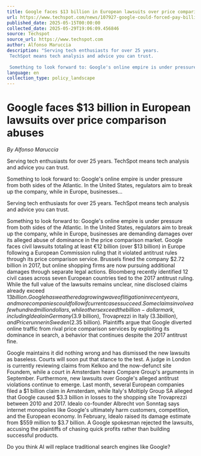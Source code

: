 ```yaml
---
title: Google faces $13 billion in European lawsuits over price comparison abuses
url: https://www.techspot.com/news/107927-google-could-forced-pay-billions-violating-europe-antitrust.html
published_date: 2025-05-15T00:00:00
collected_date: 2025-05-29T19:06:09.456846
source: Techspot
source_url: https://www.techspot.com
author: Alfonso Maruccia
description: "Serving tech enthusiasts for over 25 years.
 TechSpot means tech analysis and advice you can trust.
 
 Something to look forward to: Google's online empire is under pressure from both sides of the Atlantic. In the United States, regulators aim to break up the company, while in Europe, businesses..."
language: en
collection_type: policy_landscape
---
```


# Google faces $13 billion in European lawsuits over price comparison abuses

*By Alfonso Maruccia*

Serving tech enthusiasts for over 25 years.
 TechSpot means tech analysis and advice you can trust.
 
 Something to look forward to: Google's online empire is under pressure from both sides of the Atlantic. In the United States, regulators aim to break up the company, while in Europe, businesses...

Serving tech enthusiasts for over 25 years.
 TechSpot means tech analysis and advice you can trust.
 
 Something to look forward to: Google's online empire is under pressure from both sides of the Atlantic. In the United States, regulators aim to break up the company, while in Europe, businesses are demanding damages over its alleged abuse of dominance in the price comparison market. 
 Google faces civil lawsuits totaling at least €12 billion (over $13 billion) in Europe following a European Commission ruling that it violated antitrust rules through its price comparison service. Brussels fined the company $2.72 billion in 2017, but online shopping firms are now pursuing additional damages through separate legal actions. 
 Bloomberg recently identified 12 civil cases across seven European countries tied to the 2017 antitrust ruling. While the full value of the lawsuits remains unclear, nine disclosed claims already exceed $13 billion. Google has weathered a growing wave of litigation in recent years, and more companies could follow if current cases succeed. 
 Some claims involve a few hundred million dollars, while others exceed the billion-dollar mark, including Idealo in Germany ($3.9 billion), Trovaprezzi in Italy ($3.3 billion), and Pricerunner in Sweden ($2.35 billion). Plaintiffs argue that Google diverted online traffic from rival price comparison services by exploiting its dominance in search, a behavior that continues despite the 2017 antitrust fine. 
 
 Google maintains it did nothing wrong and has dismissed the new lawsuits as baseless. Courts will soon put that stance to the test. A judge in London is currently reviewing claims from Kelkoo and the now-defunct site Foundem, while a court in Amsterdam hears Compare Group's arguments in September. 
 Furthermore, new lawsuits over Google's alleged antitrust violations continue to emerge. Last month, several European companies filed a $1 billion claim in Amsterdam, while Italy's Moltiply Group SA alleged that Google caused $3.3 billion in losses to the shopping site Trovaprezzi between 2010 and 2017. 
 Idealo co-founder Albrecht von Sonntag says internet monopolies like Google's ultimately harm customers, competition, and the European economy. In February, Idealo raised its damage estimate from $559 million to $3.7 billion. A Google spokesman rejected the lawsuits, accusing the plaintiffs of chasing quick profits rather than building successful products. 
 
 Do you think AI will replace traditional search engines like Google?